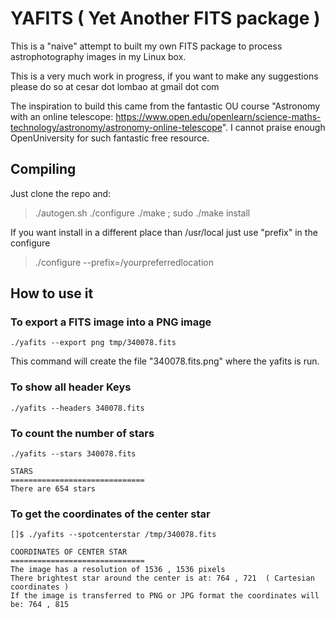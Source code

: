 # YAFITS (  Yet Another FITS package )

This is a "naive" attempt to built my own FITS package to process 
astrophotography images in my Linux box. 

This is a very much work in progress, if you want to make any suggestions
please do so at cesar dot lombao at gmail dot com

The inspiration to build this came from the fantastic OU course "Astronomy
with an online telescope:
https://www.open.edu/openlearn/science-maths-technology/astronomy/astronomy-online-telescope". 
I cannot praise enough OpenUniversity for such fantastic free resource.


## Compiling

Just clone the repo and:

> ./autogen.sh
> ./configure
> ./make ; sudo ./make install

If you want install in a different place than /usr/local just use "prefix"
in the configure

> ./configure --prefix=/yourpreferredlocation



## How to use it

### To export a FITS image into a PNG image
```
./yafits --export png tmp/340078.fits
```

This command will create the file "340078.fits.png" where the yafits is 
run.


### To show all header Keys

```
./yafits --headers 340078.fits
```

### To count the number of stars

```
./yafits --stars 340078.fits

STARS
==============================
There are 654 stars 

```

### To get the coordinates of the center star

```
[]$ ./yafits --spotcenterstar /tmp/340078.fits

COORDINATES OF CENTER STAR
==============================
The image has a resolution of 1536 , 1536 pixels
There brightest star around the center is at: 764 , 721  ( Cartesian coordinates )
If the image is transferred to PNG or JPG format the coordinates will be: 764 , 815

```
